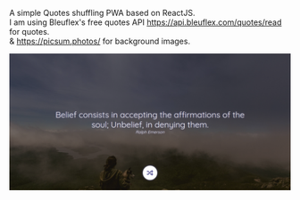 A simple Quotes shuffling PWA based on ReactJS.  
I am using Bleuflex's free quotes API https://api.bleuflex.com/quotes/read for quotes.  
&
https://picsum.photos/ for background images.


![Quotes App](https://github.com/surajverma/quotes/blob/master/quotes.png?raw=true)
